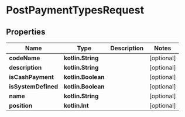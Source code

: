 
# PostPaymentTypesRequest

## Properties
| Name | Type | Description | Notes |
| ------------ | ------------- | ------------- | ------------- |
| **codeName** | **kotlin.String** |  |  [optional] |
| **description** | **kotlin.String** |  |  [optional] |
| **isCashPayment** | **kotlin.Boolean** |  |  [optional] |
| **isSystemDefined** | **kotlin.Boolean** |  |  [optional] |
| **name** | **kotlin.String** |  |  [optional] |
| **position** | **kotlin.Int** |  |  [optional] |



